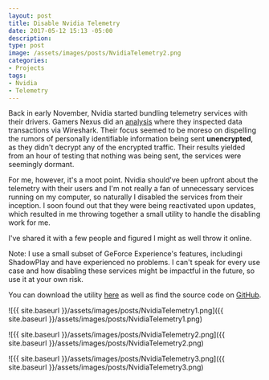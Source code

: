 ```yaml
---
layout: post
title: Disable Nvidia Telemetry
date: 2017-05-12 15:13 -05:00
description: 
type: post
image: /assets/images/posts/NvidiaTelemetry2.png
categories:
- Projects
tags:
- Nvidia
- Telemetry
---
```


Back in early November, Nvidia started bundling telemetry services with their drivers. Gamers Nexus did an [analysis](http://www.gamersnexus.net/industry/2672-geforce-experience-data-transfer-analysis) where they inspected data transactions via Wireshark. Their focus seemed to be moreso on dispelling the rumors of personally identifiable information being sent **unencrypted**, as they didn't decrypt any of the encrypted traffic. Their results yielded from an hour of testing that nothing was being sent, the services were seemingly dormant.

For me, however, it's a moot point. Nvidia should've been upfront about the telemetry with their users and I'm not really a fan of unnecessary services running on my computer, so naturally I disabled the services from their inception. I soon found out that they were being reactivated upon updates, which resulted in me throwing together a small utility to handle the disabling work for me.

I've shared it with a few people and figured I might as well throw it online.

Note: I use a small subset of GeForce Experience's features, includingi ShadowPlay and have experienced no problems. I can't speak for every use case and how disabling these services might be impactful in the future, so use it at your own risk.

You can download the utility [here](https://github.com/NateShoffner/Disable-Nvidia-Telemetry/releases) as well as find the source code on [GitHub](https://github.com/NateShoffner/Disable-Nvidia-Telemetry).

![{{ site.baseurl }}/assets/images/posts/NvidiaTelemetry1.png]({{ site.baseurl }}/assets/images/posts/NvidiaTelemetry1.png)

![{{ site.baseurl }}/assets/images/posts/NvidiaTelemetry2.png]({{ site.baseurl }}/assets/images/posts/NvidiaTelemetry2.png)

![{{ site.baseurl }}/assets/images/posts/NvidiaTelemetry3.png]({{ site.baseurl }}/assets/images/posts/NvidiaTelemetry3.png)